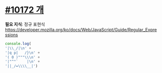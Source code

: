 # [#10172 개](https://www.acmicpc.net/problem/10172)

**필요 지식**: 정규 표현식<br>
https://developer.mozilla.org/ko/docs/Web/JavaScript/Guide/Regular_Expressions

```javascript
console.log(
'|\\_/|\n' + 
'|q p|   /}\n' +   
'( 0 )"""\\\n' +
'|"^"`    |\n' +
'||_/=\\\\__|')
```

